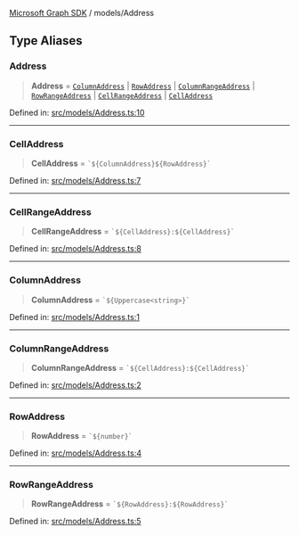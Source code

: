 [Microsoft Graph SDK](../README.md) / models/Address

## Type Aliases

### Address

> **Address** = [`ColumnAddress`](#columnaddress) \| [`RowAddress`](#rowaddress) \| [`ColumnRangeAddress`](#columnrangeaddress) \| [`RowRangeAddress`](#rowrangeaddress) \| [`CellRangeAddress`](#cellrangeaddress) \| [`CellAddress`](#celladdress)

Defined in: [src/models/Address.ts:10](https://github.com/Future-Secure-AI/microsoft-graph/blob/main/src/models/Address.ts#L10)

***

### CellAddress

> **CellAddress** = `` `${ColumnAddress}${RowAddress}` ``

Defined in: [src/models/Address.ts:7](https://github.com/Future-Secure-AI/microsoft-graph/blob/main/src/models/Address.ts#L7)

***

### CellRangeAddress

> **CellRangeAddress** = `` `${CellAddress}:${CellAddress}` ``

Defined in: [src/models/Address.ts:8](https://github.com/Future-Secure-AI/microsoft-graph/blob/main/src/models/Address.ts#L8)

***

### ColumnAddress

> **ColumnAddress** = `` `${Uppercase<string>}` ``

Defined in: [src/models/Address.ts:1](https://github.com/Future-Secure-AI/microsoft-graph/blob/main/src/models/Address.ts#L1)

***

### ColumnRangeAddress

> **ColumnRangeAddress** = `` `${CellAddress}:${CellAddress}` ``

Defined in: [src/models/Address.ts:2](https://github.com/Future-Secure-AI/microsoft-graph/blob/main/src/models/Address.ts#L2)

***

### RowAddress

> **RowAddress** = `` `${number}` ``

Defined in: [src/models/Address.ts:4](https://github.com/Future-Secure-AI/microsoft-graph/blob/main/src/models/Address.ts#L4)

***

### RowRangeAddress

> **RowRangeAddress** = `` `${RowAddress}:${RowAddress}` ``

Defined in: [src/models/Address.ts:5](https://github.com/Future-Secure-AI/microsoft-graph/blob/main/src/models/Address.ts#L5)
